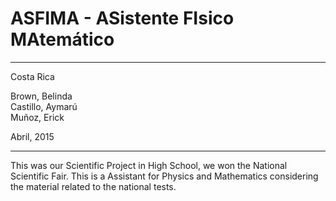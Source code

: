 # ASFIMA - ASistente FIsico MAtemático 
----------

Costa Rica

Brown, Belinda <br/>
Castillo, Aymarú <br/>
Muñoz, Erick <br/>

Abril, 2015

----------
This was our Scientific Project in High School, we won the National Scientific Fair. This is a Assistant for Physics and Mathematics considering the material related to the national tests.
